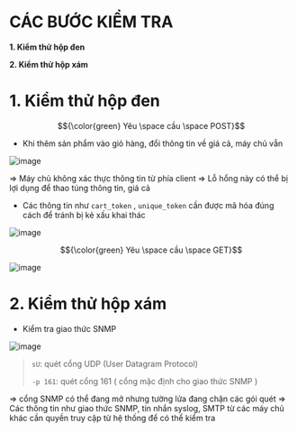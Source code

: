 # CÁC BƯỚC KIỂM TRA #

**1. Kiểm thử hộp đen**

**2. Kiểm thử hộp xám**

# 1. Kiểm thử hộp đen

$${\color{green} Yêu \space cầu \space POST}$$

- Khi thêm sản phẩm vào giỏ hàng, đổi thông tin về giá cả, máy chủ vẫn 

![image](https://github.com/user-attachments/assets/2ec8a03e-75f2-44f6-8caa-4df1b7faae3f)

=> Máy chủ không xác thực thông tin từ phía client => Lỗ hổng này có thể bị lợi dụng để thao túng thông tin, giá cả

- Các thông tin như `cart_token` , `unique_token` cần được mã hóa đúng cách để tránh bị kẻ xấu khai thác

![image](https://github.com/user-attachments/assets/4b9fc4cd-b1e9-456a-a763-19ee9976debb)

$${\color{green} Yêu \space cầu \space GET}$$

![image](https://github.com/user-attachments/assets/f6de0c15-6a1f-4263-bf06-8fe712a1dd84)

# 2. Kiểm thử hộp xám

- Kiểm tra giao thức SNMP

![image](https://github.com/user-attachments/assets/9052e8c8-f9c5-44f8-90f5-9b63ae882dfe)

>`sU`: quét cổng UDP (User Datagram Protocol)
>
>`-p 161`: quét cổng 161 ( cổng mặc định cho giao thức SNMP )

=> cổng SNMP có thể đang mở nhưng tường lửa đang chặn các gói quét
=> Các thông tin như giao thức SNMP, tin nhắn syslog, SMTP từ các máy chủ khác cần quyền truy cập từ hệ thống để có thể kiểm tra
